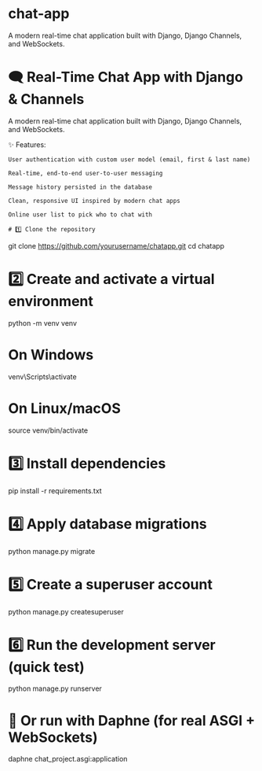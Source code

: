 # chat-app
A modern real-time chat application built with Django, Django Channels, and WebSockets.
# 🗨️ Real-Time Chat App with Django & Channels

A modern real-time chat application built with Django, Django Channels, and WebSockets.

✨ Features:

    User authentication with custom user model (email, first & last name)

    Real-time, end-to-end user-to-user messaging

    Message history persisted in the database

    Clean, responsive UI inspired by modern chat apps

    Online user list to pick who to chat with

    # 1️⃣ Clone the repository
git clone https://github.com/yourusername/chatapp.git
cd chatapp

# 2️⃣ Create and activate a virtual environment
python -m venv venv
# On Windows
venv\Scripts\activate
# On Linux/macOS
source venv/bin/activate

# 3️⃣ Install dependencies
pip install -r requirements.txt

# 4️⃣ Apply database migrations
python manage.py migrate

# 5️⃣ Create a superuser account
python manage.py createsuperuser

# 6️⃣ Run the development server (quick test)
python manage.py runserver

# 🔧 Or run with Daphne (for real ASGI + WebSockets)
daphne chat_project.asgi:application

